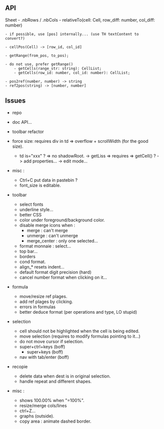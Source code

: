 ## API

Sheet
    - .nbRows / .nbCols
    - relativeTo(cell: Cell, row_diff: number, col_diff: number)

    - if possible, use [pos] internally... (use TH textContent to convert?)

    - cellPos(Cell) -> [row_id, col_id]

    - getRange(from_pos, to_pos);

    - do not use, prefer getRange()
        - getCells(range_str: string): CellList;
        - getCells(row_id: number, col_id: number): CellList;

    - pos2ref(number, number) -> string
    - ref2pos(string) -> [number, number]

## Issues

- repo
- doc API...

- toolbar refactor
- force size: requires div in td => overflow + scrollWidth (for the good size).
	- td is="xxx" ? => no shadowRoot.
		-> getLiss => requires => getCell() ?
		-> add properties...
		-> edit mode...
- misc :
	- Ctrl+C put data in pastebin ?
	- font_size is editable.
- toolbar
	- select fonts
	- underline style...
	- better CSS
	- color under foreground/background color.
	- disable merge icons when :
		- merge : can't merge
		- unmerge : can't unmerge
		- merge_center : only one selected...
	- format monnaie : select...
	- top bar...
	- borders
	- cond format.
	- align_* resets indent...
	- default format digit precision (hard)
	- cancel number format when clicking on it...
- formula
	- move/resize ref plages.
	- add ref plages by clicking.
	- errors in formulas
	- better deduce format (per operations and type, LO stupid)
- selection
	- cell should not be highlighted when the cell is being edited.
	- move selection (requires to modify formulas pointing to it...)
	- do not move cursor if selection.
	- super+ctrl+keys (boff)
		- super+keys  (boff)
	- nav with tab/enter (boff)
- recopie
	- delete data when dest is in original selection.
	- handle repeat and different shapes.
- misc :
	- shows 100.00% when "=100%".
	- resize/merge cols/lines
	- ctrl+Z...
	- graphs (outside).
	- copy area : animate dashed border.
